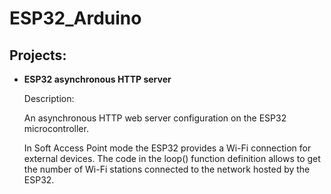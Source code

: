 # ESP32_Arduino

## Projects:

* **ESP32 asynchronous HTTP server**
  
  Description:
  
  An asynchronous HTTP web server configuration on the ESP32 microcontroller.

  In Soft Access Point mode the ESP32 provides a Wi-Fi connection
  for external devices. The code in the loop() function definition allows to
  get the number of Wi-Fi stations connected to the network hosted by the ESP32.
